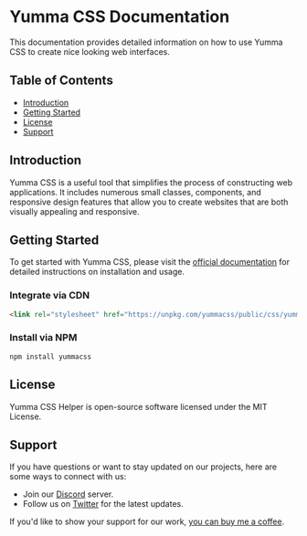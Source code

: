 # Yumma CSS Documentation

This documentation provides detailed information on how to use Yumma CSS to create nice looking web interfaces.

## Table of Contents

- [Introduction](#introduction)
- [Getting Started](#getting-started)
- [License](#license)
- [Support](#support)

## Introduction

Yumma CSS is a useful tool that simplifies the process of constructing web applications. It includes numerous small classes, components, and responsive design features that allow you to create websites that are both visually appealing and responsive.

## Getting Started

To get started with Yumma CSS, please visit the [official documentation](https://yummacss.netlify.app/) for detailed instructions on installation and usage.

### Integrate via CDN
```html
<link rel="stylesheet" href="https://unpkg.com/yummacss/public/css/yumma.min.css" crossorigin="anonymous">
```

### Install via NPM
```
npm install yummacss
```

## License

Yumma CSS Helper is open-source software licensed under the MIT License.

## Support

If you have questions or want to stay updated on our projects, here are some ways to connect with us:

- Join our [Discord](https://discord.gg/CGw5vyqmQ6) server.
- Follow us on [Twitter](https://twitter.com/yummacss) for the latest updates.

If you'd like to show your support for our work, [you can buy me a coffee](https://www.buymeacoffee.com/rrenildoo).